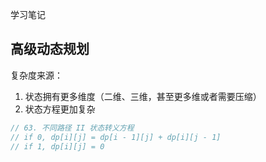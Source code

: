 学习笔记

## 高级动态规划

复杂度来源：

1. 状态拥有更多维度（二维、三维，甚至更多维或者需要压缩）
2. 状态方程更加复杂

```js
// 63. 不同路径 II 状态转义方程
// if 0, dp[i][j] = dp[i - 1][j] + dp[i][j - 1]
// if 1, dp[i][j] = 0
```

